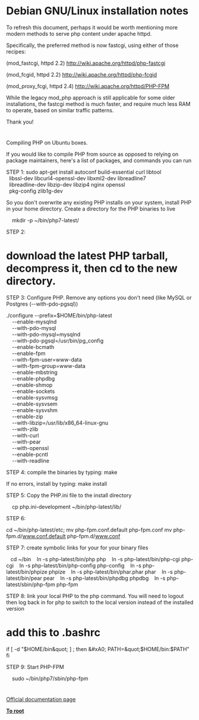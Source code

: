 # Debian GNU/Linux installation notes





To refresh this document, perhaps it would be worth mentioning more modern methods to serve php content under apache httpd.

Specifically, the preferred method is now fastcgi, using either of those recipes:

(mod_fastcgi, httpd 2.2)
http://wiki.apache.org/httpd/php-fastcgi

(mod_fcgid, httpd 2.2)
http://wiki.apache.org/httpd/php-fcgid

(mod_proxy_fcgi, httpd 2.4)
http://wiki.apache.org/httpd/PHP-FPM

While the legacy mod_php approach is still applicable for some older installations, the fastcgi method is much faster, and require much less RAM to operate, based on similar traffic patterns.

Thank you!

  

#



Compiling PHP on Ubuntu boxes.

If you would like to compile PHP from source as opposed to relying on package maintainers, here&apos;s a list of packages, and commands you can run

STEP 1:
sudo apt-get install autoconf build-essential curl libtool \
&#xA0; libssl-dev libcurl4-openssl-dev libxml2-dev libreadline7 \
&#xA0; libreadline-dev libzip-dev libzip4 nginx openssl \
&#xA0; pkg-config zlib1g-dev

So you don&apos;t overwrite any existing PHP installs on your system, install PHP in your home directory. Create a directory for the PHP binaries to live

&#xA0; &#xA0; mkdir -p ~/bin/php7-latest/

STEP 2:
# download the latest PHP tarball, decompress it, then cd to the new directory.

STEP 3:
Configure PHP. Remove any options you don&apos;t need (like MySQL or Postgres (--with-pdo-pgsql))

./configure --prefix=$HOME/bin/php-latest \
&#xA0; &#xA0; --enable-mysqlnd \
&#xA0; &#xA0; --with-pdo-mysql \
&#xA0; &#xA0; --with-pdo-mysql=mysqlnd \
&#xA0; &#xA0; --with-pdo-pgsql=/usr/bin/pg_config \
&#xA0; &#xA0; --enable-bcmath \
&#xA0; &#xA0; --enable-fpm \
&#xA0; &#xA0; --with-fpm-user=www-data \
&#xA0; &#xA0; --with-fpm-group=www-data \
&#xA0; &#xA0; --enable-mbstring \
&#xA0; &#xA0; --enable-phpdbg \
&#xA0; &#xA0; --enable-shmop \
&#xA0; &#xA0; --enable-sockets \
&#xA0; &#xA0; --enable-sysvmsg \
&#xA0; &#xA0; --enable-sysvsem \
&#xA0; &#xA0; --enable-sysvshm \
&#xA0; &#xA0; --enable-zip \
&#xA0; &#xA0; --with-libzip=/usr/lib/x86_64-linux-gnu \
&#xA0; &#xA0; --with-zlib \
&#xA0; &#xA0; --with-curl \
&#xA0; &#xA0; --with-pear \
&#xA0; &#xA0; --with-openssl \
&#xA0; &#xA0; --enable-pcntl \
&#xA0; &#xA0; --with-readline

STEP 4:
compile the binaries by typing: make

If no errors, install by typing: make install

STEP 5:
Copy the PHP.ini file to the install directory

&#xA0; &#xA0; cp php.ini-development ~/bin/php-latest/lib/ 

STEP 6:

cd ~/bin/php-latest/etc; 
mv php-fpm.conf.default php-fpm.conf
mv php-fpm.d/www.conf.default php-fpm.d/www.conf

STEP 7:
create symbolic links for your for your binary files

&#xA0;&#xA0; cd ~/bin
&#xA0;&#xA0; ln -s php-latest/bin/php php
&#xA0;&#xA0; ln -s php-latest/bin/php-cgi php-cgi
&#xA0;&#xA0; ln -s php-latest/bin/php-config php-config
&#xA0;&#xA0; ln -s php-latest/bin/phpize phpize
&#xA0;&#xA0; ln -s php-latest/bin/phar.phar phar
&#xA0;&#xA0; ln -s php-latest/bin/pear pear
&#xA0;&#xA0; ln -s php-latest/bin/phpdbg phpdbg
&#xA0;&#xA0; ln -s php-latest/sbin/php-fpm php-fpm

STEP 8: link your local PHP to the php command. You will need to logout then log back in for php to switch to the local version instead of the installed version

# add this to .bashrc
if [ -d &quot;$HOME/bin&quot; ] ; then
&#xA0; PATH=&quot;$HOME/bin:$PATH&quot;
fi

STEP 9: Start PHP-FPM

&#xA0; &#xA0; sudo ~/bin/php7/sbin/php-fpm

  

#

[Official documentation page](https://www.php.net/manual/en/install.unix.debian.php)

**[To root](/README.md)**